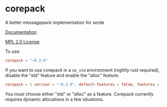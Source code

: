 # corepack
A better messagepack implementation for serde

[Documentation](https://docs.rs/corepack)

[MPL 2.0 License](LICENSE)

To use:
```toml
corepack = "~0.3.0"
```

If you want to use corepack in a `no_std` environment (nightly rust required),
disable the "std" feature and enable the "alloc" feature:

```toml
corepack = { version = "~0.3.0", default-features = false, features = ["alloc"] }
```

You _must_ choose either "std" or "alloc" as a feature. Corepack currently
requires dynamic allocations in a few situations.
